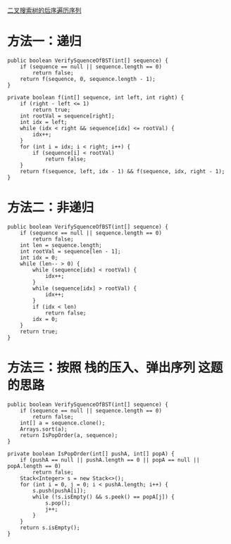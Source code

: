 [二叉搜索树的后序遍历序列](https://www.nowcoder.com/practice/a861533d45854474ac791d90e447bafd?tpId=13&tqId=11176&tPage=1&rp=1&ru=/ta/coding-interviews&qru=/ta/coding-interviews/question-ranking&from=cyc_github)

# 方法一：递归

    public boolean VerifySquenceOfBST(int[] sequence) {
        if (sequence == null || sequence.length == 0)
            return false;
        return f(sequence, 0, sequence.length - 1);
    }

    private boolean f(int[] sequence, int left, int right) {
        if (right - left <= 1)
            return true;
        int rootVal = sequence[right];
        int idx = left;
        while (idx < right && sequence[idx] <= rootVal) {
            idx++;
        }
        for (int i = idx; i < right; i++) {
            if (sequence[i] < rootVal)
                return false;
        }
        return f(sequence, left, idx - 1) && f(sequence, idx, right - 1);
    }

# 方法二：非递归

    public boolean VerifySquenceOfBST(int[] sequence) {
        if (sequence == null || sequence.length == 0)
            return false;
        int len = sequence.length;
        int rootVal = sequence[len - 1];
        int idx = 0;
        while (len-- > 0) {
            while (sequence[idx] < rootVal) {
                idx++;
            }
            while (sequence[idx] > rootVal) {
                idx++;
            }
            if (idx < len)
                return false;
            idx = 0;
        }
        return true;
    }

# 方法三：按照 栈的压入、弹出序列 这题的思路

    public boolean VerifySquenceOfBST(int[] sequence) {
        if (sequence == null || sequence.length == 0)
            return false;
        int[] a = sequence.clone();
        Arrays.sort(a);
        return IsPopOrder(a, sequence);
    }

    private boolean IsPopOrder(int[] pushA, int[] popA) {
        if (pushA == null || pushA.length == 0 || popA == null || popA.length == 0)
            return false;
        Stack<Integer> s = new Stack<>();
        for (int i = 0, j = 0; i < pushA.length; i++) {
            s.push(pushA[i]);
            while (!s.isEmpty() && s.peek() == popA[j]) {
                s.pop();
                j++;
            }
        }
        return s.isEmpty();
    }
